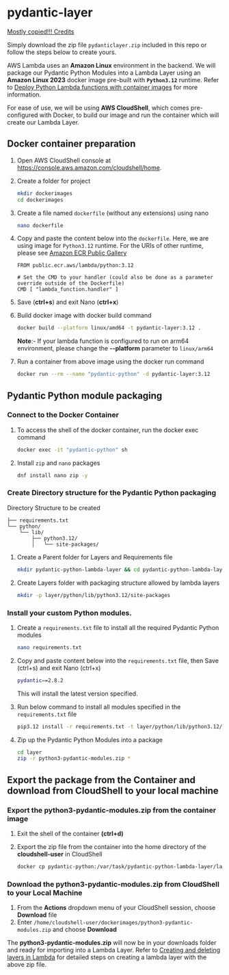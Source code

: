 # pydantic-layer
[Mostly copied!!! Credits](https://github.com/aws-samples/systems-manager-automation-for-operating-multicloud-workloads/blob/main/CustomLambdaLayerPackagingInstructions.md)

Simply download the zip file `pydanticlayer.zip` included in this repo or follow the steps below to create yours. 

AWS Lambda uses an **Amazon Linux** environment in the backend.  We will package our Pydantic Python Modules into a Lambda Layer using an **Amazon Linux 2023** docker image pre-built with **`Python3.12`** runtime. Refer to [Deploy Python Lambda functions with container images](https://docs.aws.amazon.com/lambda/latest/dg/python-image.html#python-image-base) for more information.

For ease of use, we will be using **AWS CloudShell**, which comes pre-configured with Docker, to build our image and run the container which will create our Lambda Layer.

## Docker container preparation

1. Open AWS CloudShell console at https://console.aws.amazon.com/cloudshell/home.
2. Create a folder for project
    
    ```bash
    mkdir dockerimages
    cd dockerimages
    
    ```
    
3. Create a file named `dockerfile` (without any extensions) using nano
    
    ```bash
    nano dockerfile
    
    ```
    
4. Copy and paste the content below into the `dockerfile`. Here, we are using image for `Python3.12` runtime. For the URIs of other runtime, please see [Amazon ECR Public Gallery](https://gallery.ecr.aws/lambda/python/)
    
    ```
    FROM public.ecr.aws/lambda/python:3.12
    
    # Set the CMD to your handler (could also be done as a parameter override outside of the Dockerfile)
    CMD [ "lambda_function.handler" ]
    
    ```
    
5. Save (**ctrl+s**) and exit Nano (**ctrl+x**)
6. Build docker image with docker build command
    
    ```bash
    docker build --platform linux/amd64 -t pydantic-layer:3.12 .
    
    ```
    
    **Note**:- If your lambda function is configured to run on arm64 environment, please change the **--platform** parameter to `linux/arm64`
    
7. Run a container from above image using the docker run command
    
    ```bash
    docker run --rm --name "pydantic-python" -d pydantic-layer:3.12
    
    ```
    

## Pydantic Python module packaging

### Connect to the Docker Container

1. To access the shell of the docker container, run the docker exec command
    
    ```bash
    docker exec -it "pydantic-python" sh
    
    ```
    
2. Install `zip` and `nano` packages
    
    ```bash
    dnf install nano zip -y
    
    ```
    

### Create Directory structure for the Pydantic Python packaging

Directory Structure to be created

```
├── requirements.txt
└── python/
    └── lib/
        ├── python3.12/
        │   └── site-packages/

```

1. Create a Parent folder for Layers and Requirements file
    
    ```bash
    mkdir pydantic-python-lambda-layer && cd pydantic-python-lambda-layer
    
    ```
    
2. Create Layers folder with packaging structure allowed by lambda layers
    
    ```bash
    mkdir -p layer/python/lib/python3.12/site-packages
    
    ```
    

### Install your custom Python modules.

1. Create a `requirements.txt` file to install all the required Pydantic Python modules
    
    ```bash
    nano requirements.txt
    
    ```
    
2. Copy and paste content below into the `requirements.txt` file, then Save (ctrl+s) and exit Nano (ctrl+x)
    
    ```bash
    pydantic==2.8.2
    
    ```
    
    This will install the latest version specified.
    
3. Run below command to install all modules specified in the `requirements.txt` file
    
    ```bash
    pip3.12 install -r requirements.txt -t layer/python/lib/python3.12/site-packages
    
    ```
    
4. Zip up the Pydantic Python Modules into a package
    
    ```bash
    cd layer
    zip -r python3-pydantic-modules.zip *
    
    ```
    

## Export the package from the Container and download from CloudShell to your local machine

### Export the python3-pydantic-modules.zip from the container image

1. Exit the shell of the container **(ctrl+d)**
2. Export the zip file from the container into the home directory of the **cloudshell-user** in CloudShell
    
    ```bash
    docker cp pydantic-python:/var/task/pydantic-python-lambda-layer/layer/python3-pydantic-modules.zip /home/cloudshell-user/dockerimages
    
    ```
    

### Download the python3-pydantic-modules.zip from CloudShell to your Local Machine

1. From the **Actions** dropdown menu of your CloudShell session, choose **Download** file
2. Enter `/home/cloudshell-user/dockerimages/python3-pydantic-modules.zip` and choose **Download**

The **python3-pydantic-modules.zip** will now be in your downloads folder and ready for importing into a Lambda Layer. Refer to [Creating and deleting layers in Lambda](https://docs.aws.amazon.com/lambda/latest/dg/creating-deleting-layers.html) for detailed steps on creating a lambda layer with the above zip file.


